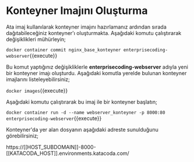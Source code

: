 # Konteyner Imajını Oluşturma

Ata imaj kullanılarak konteyner imajını hazırlamanız ardından sırada dağıtabileceğiniz konteyner'ı oluşturmakta. Aşağıdaki komutu çalıştırarak değişiklikleri mühürleyin;

`docker container commit nginx_base_konteyner enterprisecoding-webserver`{{execute}}

Bu komut yaptığınız değişikliklerle **enterprisecoding-webserver** adıyla yeni bir konteyner imajı oluşturdu. Aşağıdaki komutla yerelde bulunan konteyner imajlarını listeleyebilirsiniz;

`docker images`{{execute}}

Aşağıdaki komutu çalıştırarak bu imaj ile bir konteyner başlatın;

`docker container run -d --name webserver_konteyner -p 8000:80 enterprisecoding-webserver`{{execute}}

Konteyner'da yer alan dosyanın aşağıdaki adreste sunulduğunu görebilirsiniz;

https://[[HOST_SUBDOMAIN]]-8000-[[KATACODA_HOST]].environments.katacoda.com/
